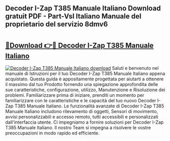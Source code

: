 ## Decoder I-Zap T385 Manuale Italiano Download gratuit PDF - Part-VsI Italiano Manuale del proprietario del servizio 8dmv6

# <h2><a href="http://dfbghup.blite.top/?on=Decoder+I-Zap+T385+Manuale+Italiano">🔗Download 👉🔴 Decoder I-Zap T385 Manuale Italiano</a></h2>

[![Decoder I-Zap T385 Manuale Italiano download](https://i.imgur.com/lujVjoI.png)](http://dfbghup.blite.top/?on=Decoder+I-Zap+T385+Manuale+Italiano)
Saluti e benvenuto nel manuale di Istruzioni per il tuo Decoder I-Zap T385 Manuale Italiano appena acquistato. Questa guida è appositamente progettata per aiutarti a ottenere il massimo dal tuo Prodotto fornendo una spiegazione approfondita delle sue caratteristiche, configurazione, utilizzo, Manutenzione e Risoluzione dei problemi. Familiarizzare prima di iniziare, prenditi un momento per familiarizzare con le caratteristiche e le capacità del tuo nuovo Decoder I-Zap T385 Manuale Italiano. Le funzionalità avanzate di Decoder I-Zap T385 Manuale Italiano includono rilevamento di oggetti, Sensori di movimento, avvisi personalizzabili e accesso remoto, tutti accessibili e personalizzati dall'interfaccia utente. Ci impegniamo a fornire soluzioni per Decoder I-Zap T385 Manuale Italiano. Il nostro Team si impegna a risolvere le vostre preoccupazioni in modo rapido ed efficiente.

